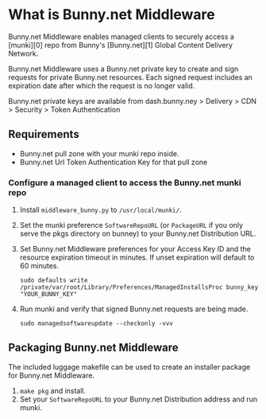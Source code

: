 # What is Bunny.net Middleware

Bunny.net Middleware enables managed clients to securely access a [munki][0] repo from Bunny's [Bunny.net][1] Global Content Delivery Network. 

Bunny.net Middleware uses a Bunny.net private key to create and sign requests for private Bunny.net resources. Each signed request includes an expiration date after which the request is no longer valid.

Bunny.net private keys are available from dash.bunny.ney > Delivery > CDN > Security > Token Authentication

## Requirements

* Bunny.net pull zone with your munki repo inside.
* Bunny.net Url Token Authentication Key for that pull zone

### Configure a managed client to access the Bunny.net munki repo

1. Install ```middleware_bunny.py``` to ```/usr/local/munki/```.
2. Set the munki preference ```SoftwareRepoURL``` (or ```PackageURL``` if you only serve the pkgs directory on bunney) to your Bunny.net Distribution URL.
3. Set Bunny.net Middleware preferences for your Access Key ID and the resource expiration timeout in minutes. If unset expiration will default to 60 minutes.

    ```shell
    sudo defaults write /private/var/root/Library/Preferences/ManagedInstallsProc bunny_key "YOUR_BUNNY_KEY"
    ```

4. Run munki and verify that signed Bunny.net requests are being made.

    ```shell
    sudo managedsoftwareupdate --checkonly -vvv
    ```

## Packaging Bunny.net Middleware

The included luggage makefile can be used to create an installer package for Bunny.net Middleware.

1. ```make pkg``` and install.
2. Set your ```SoftwareRepoURL``` to your Bunny.net Distribution address and run munki.


